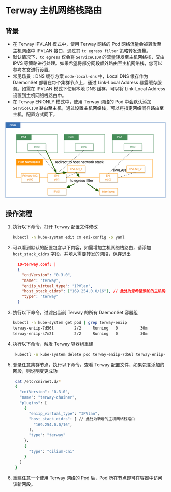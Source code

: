 # Terway 主机网络栈路由

## 背景

- 在 Terway IPVLAN 模式中，使用 Terway 网络的 Pod 网络流量会被转发至主机网络中 IPVLAN 接口，通过其 `tc egress filter` 策略转发流量。
- 默认情况下，`tc egress` 仅会将 `ServiceCIDR` 的流量转发至主机网络栈，交由 IPVS 等策略进行处理。如果希望将部分网段额外路由至主机网络栈，您可以参考本文进行设置。
- 常见场景：DNS 缓存方案 `node-local-dns` 中，Local DNS 缓存作为 DaemonSet 部署在每个集群节点上，通过 Link-Local Address 暴露缓存服务。如需在 IPVLAN 模式下使用本地
  DNS 缓存，可以将 Link-Local Address 设置到主机网络栈路由中。
- 在 Terway ENIONLY 模式中，使用 Terway 网络的 Pod 中会默认添加 `ServiceCIDR` 路由至主机，通过设置主机网络栈，可以将指定网络同样路由至主机，配置方式同下。

![host_stack_cidrs](images/host_stack_cidrs.png)

## 操作流程

1. 执行以下命令，打开 Terway 配置文件修改

    ```bash
    kubectl -n kube-system edit cm eni-config -o yaml
    ```

2. 可以看到默认的配置包含以下内容，如需增加主机网络栈路由，请添加 `host_stack_cidrs` 字段，并填入需要转发的网段，保存退出

    ```json
      10-terway.conf: |
      {
        "cniVersion": "0.3.0",
        "name": "terway",
        "eniip_virtual_type": "IPVlan",
        "host_stack_cidrs": ["169.254.0.0/16"], // 此处为您希望添加的主机网络栈路由
        "type": "terway"
      }
    ```

3. 执行以下命令，过滤出当前 Terway 的所有 DaemonSet 容器组

    ```bash
    kubectl -n kube-system get pod | grep terway-eniip
    terway-eniip-7d56l         2/2     Running   0          30m
    terway-eniip-s7m2t         2/2     Running   0          30m
    ```

4. 执行以下命令，触发 Terway 容器组重建

   ```bash
    kubectl -n kube-system delete pod terway-eniip-7d56l terway-eniip-s7m2t
   ```

5. 登录任意集群节点，执行以下命令，查看 Terway 配置文件，如果包含添加的网段，则说明变更成功

   ```bash
    cat /etc/cni/net.d/*
    {
      "cniVersion": "0.3.0",
      "name": "terway-chainer",
      "plugins": [
        {
          "eniip_virtual_type": "IPVlan",
          "host_stack_cidrs": [ // 此处为新增的主机网络栈路由
            "169.254.0.0/16",
          ],
          "type": "terway"
        },
        {
          "type": "cilium-cni"
        }
      ]
    }
    ```

6. 重建任意一个使用 Terway 网络的 Pod 后，Pod 所在节点即可在容器中访问该新网段。
